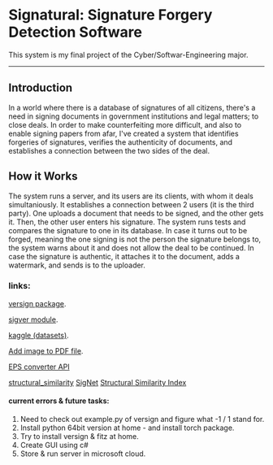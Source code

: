 # Signatural: Signature Forgery Detection Software
This system is my final project of the Cyber/Softwar-Engineering major.
________________________________________________

## Introduction

In a world where there is a database of signatures of all citizens, there's a need in signing documents in government institutions and legal matters; to close deals.
In order to make counterfeiting more difficult, and also to enable signing papers from afar, I've created a system that identifies forgeries of signatures, verifies the authenticity of documents, and establishes a connection between the two sides of the deal.

## How it Works
The system runs a server, and its users are its clients, with whom it deals simultaniously. It establishes a connection between 2 users (it is the third party). One uploads a document that needs to be signed, and the other gets it. Then, the other user enters his signature. The system runs tests and compares the signature to one in its database. In case it turns out to be forged, meaning the one signing is not the person the signature belongs to, the system warns about it and does not allow the deal to be continued. In case the signature is authentic, it attaches it to the document, adds a watermark, and sends is to the uploader.


### links:
[versign package](https://github.com/saifkhichi96/versign-core).

[sigver module](https://github.com/luizgh/sigver).

[kaggle (datasets)](https://www.kaggle.com/divyanshrai/handwritten-signatures).

[Add image to PDF file](https://stackabuse.com/working-with-pdfs-in-python-adding-images-and-watermarks/).

[EPS converter API](https://www.api2convert.com/docs/getting_started/api_key.html)

[structural_similarity](structural_similarity)
[SigNet](https://medium.com/swlh/signet-detecting-signature-similarity-using-machine-learning-deep-learning-is-this-the-end-of-1a6bdc76b04b)
[Structural Similarity Index](https://ourcodeworld.com/articles/read/991/how-to-calculate-the-structural-similarity-index-ssim-between-two-images-with-python)


#### current errors & future tasks:
1. Need to check out example.py of versign and figure what -1 / 1 stand for.
2. Install python 64bit version at home - and install torch package.
3. Try to install versign & fitz at home.
4. Create GUI using c#
5. Store & run server in microsoft cloud.
